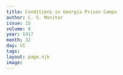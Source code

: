 ```yaml
---
title: Conditions in Georgia Prison Camps
author: C. S. Monitor
issue: 15
volume: 8
year: 1917
month: 32
day: VI
tags:
layout: page.njk
image:
---
```





